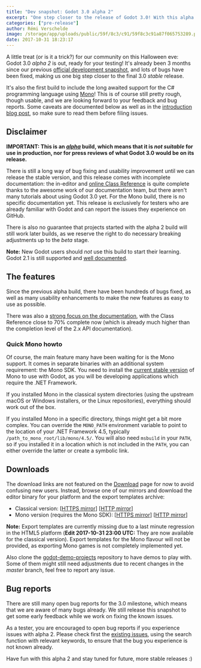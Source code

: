 ```yaml
---
title: "Dev snapshot: Godot 3.0 alpha 2"
excerpt: "One step closer to the release of Godot 3.0! With this alpha 2 development snapshot, Godot users will be able to preview the upcoming C# support and continue testing the advanced 3D features introduced in Godot 3.0. This snapshot is of course expected to be buggy and unstable, so please be aware that it does not reflect the final state of what Godot 3.0 will be like."
categories: ["pre-release"]
author: Rémi Verschelde
image: /storage/app/uploads/public/59f/8c3/c91/59f8c3c91a87f065753289.png
date: 2017-10-31 18:23:17
---
```


A little treat (or is it a trick?) for our community on this Halloween eve: Godot 3.0 *alpha 2* is out, ready for your testing! It's already been 3 months since our previous [official development snapshot](/article/dev-snapshot-godot-3-0-alpha-1), and lots of bugs have been fixed, making us one big step closer to the final 3.0 *stable* release.

It's also the first build to include the long awaited support for the C# programming language using [Mono](http://mono-project.com/)! This is of course still pretty rough, though usable, and we are looking forward to your feedback and bug reports. Some caveats are documented below as well as in the [introduction blog post](/article/introducing-csharp-godot), so make sure to read them before filing issues.

## Disclaimer

**IMPORTANT: This is an *[alpha](https://en.wikipedia.org/wiki/Software_release_life_cycle#Alpha)* build, which means that it is *not suitable* for use in production, nor for press reviews of what Godot 3.0 would be on its release.**

There is still a long way of bug fixing and usability improvement until we can release the stable version, and this release comes with incomplete documentation: the in-editor and [online Class Reference](http://docs.godotengine.org/en/latest/) is quite complete thanks to the awesome work of our documentation team, but there aren't many tutorials about using Godot 3.0 yet. For the Mono build, there is no specific documentation yet. This release is exclusively for testers who are already familiar with Godot and can report the issues they experience on GitHub.

There is also no guarantee that projects started with the alpha 2 build will still work later builds, as we reserve the right to do necessary breaking adjustments up to the *beta* stage.

**Note:** New Godot users should *not* use this build to start their learning. Godot 2.1 is still supported and [well documented](http://docs.godotengine.org/en/stable/).

## The features

Since the previous alpha build, there have been hundreds of bugs fixed, as well as many usability enhancements to make the new features as easy to use as possible.

There was also a [strong focus on the documentation](https://godotengine.org/article/first-godot-3-docs-sprint-sept-9), with the Class Reference close to 70% complete now (which is already much higher than the completion level of the 2.x API documentation).

### Quick Mono howto

Of course, the main feature many have been waiting for is the Mono support. It comes in separate binaries with an additional system requirement: the Mono SDK. You need to install the [current stable version](http://www.mono-project.com/download/) of Mono to use with Godot, as you will be developing applications which require the .NET Framework.

If you installed Mono in the classical system directories (using the upstream macOS or Windows installers, or the Linux repositories), everything should work out of the box.

If you installed Mono in a specific directory, things might get a bit more complex. You can override the `MONO_PATH` environment variable to point to the location of your .NET Framework 4.5, typically `/path_to_mono_root/lib/mono/4.5/`. You will also need `msbuild` in your `PATH`, so if you installed it in a location which is not included in the `PATH`, you can either override the latter or create a symbolic link.

## Downloads

The download links are not featured on the [Download](/download) page for now to avoid confusing new users. Instead, browse one of our mirrors and download the editor binary for your platform and the export templates archive:

- Classical version: [[HTTPS mirror](https://downloads.tuxfamily.org/godotengine/3.0/alpha2)] [[HTTP mirror](http://op.godotengine.org:81/downloads/3.0/alpha2)]
- Mono version (requires the Mono SDK): [[HTTPS mirror](https://downloads.tuxfamily.org/godotengine/3.0/alpha2/mono)] [[HTTP mirror](http://op.godotengine.org:81/downloads/3.0/alpha2/mono)]

**Note:** Export templates are currently missing due to a last minute regression in the HTML5 platform (**Edit 2017-10-31 23:00 UTC:** They are now available for the classical version).
Export templates for the Mono flavour will not be provided, as exporting Mono games is not completely implemented yet.

Also clone the [godot-demo-projects](https://github.com/godotengine/godot-demo-projects/) repository to have demos to play with. Some of them might still need adjustments due to recent changes in the *master* branch, feel free to report any issue.

## Bug reports

There are still many open bug reports for the 3.0 milestone, which means that we are aware of many bugs already. We still release this snapshot to get some early feedback while we work on fixing the known issues.

As a tester, you are encouraged to open bug reports if you experience issues with alpha 2. Please check first the [existing issues](https://github.com/godotengine/godot/issues), using the search function with relevant keywords, to ensure that the bug you experience is not known already.

Have fun with this alpha 2 and stay tuned for future, more stable releases :)